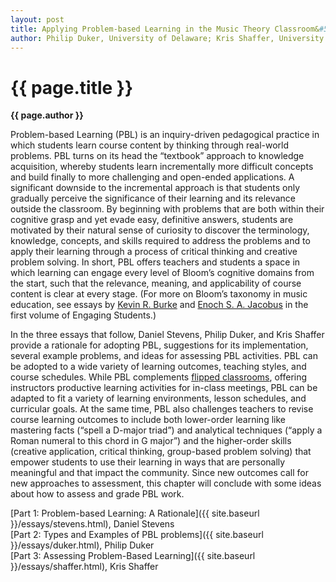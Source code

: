 ```yaml
---
layout: post
title: Applying Problem-based Learning in the Music Theory Classroom&#58; Introduction
author: Philip Duker, University of Delaware; Kris Shaffer, University of Colorado–Boulder; Daniel Stevens, University of Delaware
---
```


{{ page.title }}
================
**{{ page.author }}**

Problem-based Learning (PBL) is an inquiry-driven pedagogical practice in which students learn course content by thinking through real-world problems. PBL turns on its head the “textbook” approach to knowledge acquisition, whereby students learn incrementally more difficult concepts and build finally to more challenging and open-ended applications. A significant downside to the incremental approach is that students only gradually perceive the significance of their learning and its relevance outside the classroom. By beginning with problems that are both within their cognitive grasp and yet evade easy, definitive answers, students are motivated by their natural sense of curiosity to discover the terminology, knowledge, concepts, and skills required to address the problems and to apply their learning through a process of critical thinking and creative problem solving. In short, PBL offers teachers and students a space in which learning can engage every level of Bloom’s cognitive domains from the start, such that the relevance, meaning, and applicability of course content is clear at every stage. (For more on Bloom’s taxonomy in music education, see essays by [Kevin R. Burke](http://www.flipcamp.org/engagingstudents/burke.html) and [Enoch S. A. Jacobus](http://www.flipcamp.org/engagingstudents/jacobus.html) in the first volume of Engaging Students.)

In the three essays that follow, Daniel Stevens, Philip Duker, and Kris Shaffer provide a rationale for adopting PBL, suggestions for its implementation, several example problems, and ideas for assessing PBL activities. PBL can be adopted to a wide variety of learning outcomes, teaching styles, and course schedules. While PBL complements [flipped classrooms](http://www.flipcamp.org/engagingstudents/shafferintro.html), offering instructors productive learning activities for in-class meetings, PBL can be adapted to fit a variety of learning environments, lesson schedules, and curricular goals. At the same time, PBL also challenges teachers to revise course learning outcomes to include both lower-order learning like mastering facts (“spell a D-major triad”) and analytical techniques (“apply a Roman numeral to this chord in G major”) and the higher-order skills (creative application, critical thinking, group-based problem solving) that empower students to use their learning in ways that are personally meaningful and that impact the community. Since new outcomes call for new approaches to assessment, this chapter will conclude with some ideas about how to assess and grade PBL work. 

[Part 1: Problem-based Learning: A Rationale]({{ site.baseurl }}/essays/stevens.html), Daniel Stevens  
[Part 2: Types and Examples of PBL problems]({{ site.baseurl }}/essays/duker.html), Philip Duker  
[Part 3: Assessing Problem-Based Learning]({{ site.baseurl }}/essays/shaffer.html), Kris Shaffer

